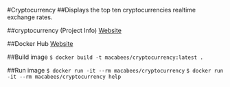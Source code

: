 #Cryptocurrency
##Displays the top ten cryptocurrencies realtime exchange rates.

##cryptocurrency (Project Info)
[Website](https://github.com/alexanderepstein/Bash-Snippets)

##Docker Hub
[Website](https://hub.docker.com/r/macabees/cryptocurrency/)

##Build image
`$ docker build -t macabees/cryptocurrency:latest .`

##Run image
`$ docker run -it --rm macabees/cryptocurrency`
`$ docker run -it --rm macabees/cryptocurrency help`

